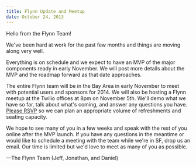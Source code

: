 ```yaml
---
title: Flynn Update and Meetup
date: October 24, 2013
---
```


Hello from the Flynn Team!

We've been hard at work for the past few months and things are moving along very
well.

Everything is on schedule and we expect to have an MVP of the major components
ready in early November. We will post more details about the MVP and the roadmap
forward as that date approaches.

The entire Flynn team will be in the Bay Area in early November to meet with
potential users and sponsors for 2014. We will also be hosting a Flynn meetup at
the Twilio offices at 8pm on November 5th. We'll demo what we have so far, talk
about what's coming, and answer any questions you have. [Please
RSVP](https://www.eventbrite.com/event/8979679463) so we can plan an appropriate
volume of refreshments and seating capacity.

We hope to see many of you in a few weeks and speak with the rest of you online
after the MVP launch. If you have any questions in the meantime or would like to
schedule a meeting with the team while we're in SF, drop us an email. Our time
is limited but we'd love to meet as many of you as possible.

—The Flynn Team (Jeff, Jonathan, and Daniel)

